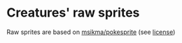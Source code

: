 # Creatures' raw sprites

Raw sprites are based on [msikma/pokesprite](https://github.com/msikma/pokesprite) (see [license](https://github.com/msikma/pokesprite/blob/master/license.md))